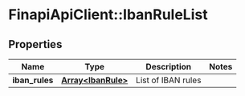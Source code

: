 # FinapiApiClient::IbanRuleList

## Properties
Name | Type | Description | Notes
------------ | ------------- | ------------- | -------------
**iban_rules** | [**Array&lt;IbanRule&gt;**](IbanRule.md) | List of IBAN rules | 


